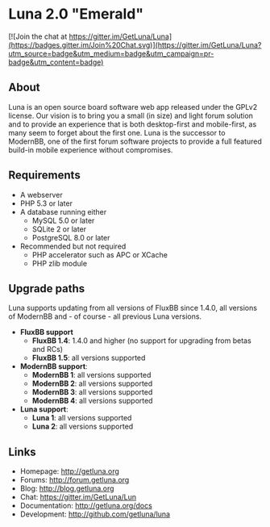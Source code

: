 # Luna 2.0 "Emerald"

[![Join the chat at https://gitter.im/GetLuna/Luna](https://badges.gitter.im/Join%20Chat.svg)](https://gitter.im/GetLuna/Luna?utm_source=badge&utm_medium=badge&utm_campaign=pr-badge&utm_content=badge)

## About
Luna is an open source board software web app released under the GPLv2 license. Our vision is to bring you a small (in size) and light forum solution and to provide an experience that is both desktop-first and mobile-first, as many seem to forget about the first one. Luna is the successor to ModernBB, one of the first forum software projects to provide a full featured build-in mobile experience without compromises.

## Requirements
- A webserver
- PHP 5.3 or later
- A database running either
    - MySQL 5.0 or later
    - SQLite 2 or later
    - PostgreSQL 8.0 or later
- Recommended but not required
    - PHP accelerator such as APC or XCache
    - PHP zlib module

## Upgrade paths
Luna supports updating from all versions of FluxBB since 1.4.0, all versions of ModernBB and - of course - all previous Luna versions.

- **FluxBB support**
    - **FluxBB 1.4**: 1.4.0 and higher (no support for upgrading from betas and RCs)
    - **FluxBB 1.5**: all versions supported
- **ModernBB support**:
    - **ModernBB 1**: all versions supported
    - **ModernBB 2**: all versions supported
    - **ModernBB 3**: all versions supported
    - **ModernBB 4**: all versions supported
- **Luna support**:
    - **Luna 1**: all versions supported
    - **Luna 2**: all versions supported

## Links
 - Homepage: http://getluna.org
 - Forums: http://forum.getluna.org
 - Blog: http://blog.getluna.org
 - Chat: https://gitter.im/GetLuna/Lun
 - Documentation: http://getluna.org/docs
 - Development: http://github.com/getluna/luna